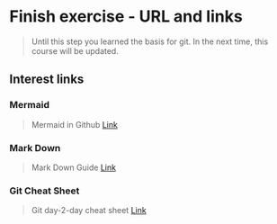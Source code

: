 # Finish exercise - URL and links

>Until this step you learned the basis for git. In the next time, this course will be updated.

## Interest links

### Mermaid

> Mermaid in Github [Link](https://docs.github.com/en/get-started/writing-on-github/working-with-advanced-formatting/creating-diagrams)

### Mark Down

> Mark Down Guide [Link](https://www.markdownguide.org/cheat-sheet/)

### Git Cheat Sheet

> Git day-2-day cheat sheet [Link](https://www.atlassian.com/git/tutorials/atlassian-git-cheatsheet)
